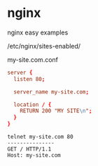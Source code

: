 # nginx
nginx easy examples

/etc/nginx/sites-enabled/

my-site.com.conf
```conf
server {
  listen 80;

  server_name my-site.com;

  location / {
    RETURN 200 "MY SITE\n";
  }
}
```
```
telnet my-site.com 80
---------------
GET / HTTP/1.1
Host: my-site.com
```
